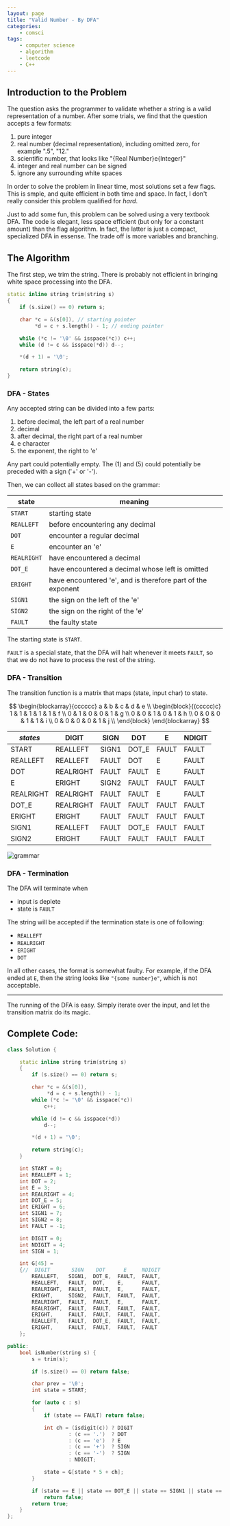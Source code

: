 ```yaml
---
layout: page
title: "Valid Number - By DFA"
categories:
    - comsci
tags:
    - computer science
    - algorithm
    - leetcode
    - C++
---
```


## Introduction to the Problem

The question asks the programmer to validate whether a string is a valid representation of a number. After some trials, we find that the question accepts a few formats:

1. pure integer
2. real number (decimal representation), including omitted zero, for example ".5", "12."
3. scientific number, that looks like "{Real Number}e{Integer}"
4. integer and real number can be signed
5. ignore any surrounding white spaces

In order to solve the problem in linear time, most solutions set a few flags. This is smple, and quite efficient in both time and space. In fact, I don't really consider this problem qualified for _hard_.

Just to add some fun, this problem can be solved using a very textbook DFA. The code is elegant, less space efficient (but only for a constant amount) than the flag algorithm. In fact, the latter is just a compact, specialized DFA in essense. The trade off is more variables and branching.

## The Algorithm

The first step, we trim the string. There is probably not efficient in bringing white space processing into the DFA.


```cpp
static inline string trim(string s)
{
    if (s.size() == 0) return s;

    char *c = &(s[0]), // starting pointer
         *d = c + s.length() - 1; // ending pointer

    while (*c != '\0' && isspace(*c)) c++;
    while (d != c && isspace(*d)) d--;

    *(d + 1) = '\0';

    return string(c);
}
```

### DFA - States

Any accepted string can be divided into a few parts:

1. before decimal, the left part of a real number
2. decimal
3. after decimal, the right part of a real number
4. e character
5. the exponent, the right to 'e'

Any part could potentially empty. The (1) and (5) could potentially be preceded with a sign ('+' or '-').

Then, we can collect all states based on the grammar:

| state | meaning|
|------|--------|
|`START` | starting state |
|`REALLEFT` | before encountering any decimal |
|`DOT` | encounter a regular decimal |
|`E` | encounter an 'e'|
|`REALRIGHT` | have encountered a decimal|
|`DOT_E` | have encountered a decimal whose left is omitted|
|`ERIGHT` | have encountered 'e', and is therefore part of the exponent|
|`SIGN1` | the sign on the left of the 'e'|
|`SIGN2` | the sign on the right of the 'e'|
|`FAULT` | the faulty state |

The starting state is `START`.

`FAULT` is a special state, that the DFA will halt whenever it meets `FAULT`, so that we do not have to process the rest of the string.

### DFA - Transition

The transition function is a matrix that maps (state, input char) to state.

$$
\begin{blockarray}{cccccc}
a & b & c & d & e \\
\begin{block}{(ccccc)c}
  1 & 1 & 1 & 1 & 1 & f \\
  0 & 1 & 0 & 0 & 1 & g \\
  0 & 0 & 1 & 0 & 1 & h \\
  0 & 0 & 0 & 1 & 1 & i \\
  0 & 0 & 0 & 0 & 1 & j \\
\end{block}
\end{blockarray}
$$

| _states_  | DIGIT     | SIGN  | DOT   | E     | NDIGIT |
|-----------|-----------|-------|-------|-------|--------|
| START     | REALLEFT  | SIGN1 | DOT_E | FAULT | FAULT  |
| REALLEFT  | REALLEFT  | FAULT | DOT   | E     | FAULT  |
| DOT       | REALRIGHT | FAULT | FAULT | E     | FAULT  |
| E         | ERIGHT    | SIGN2 | FAULT | FAULT | FAULT  |
| REALRIGHT | REALRIGHT | FAULT | FAULT | E     | FAULT  |
| DOT_E     | REALRIGHT | FAULT | FAULT | FAULT | FAULT  |
| ERIGHT    | ERIGHT    | FAULT | FAULT | FAULT | FAULT  |
| SIGN1     | REALLEFT  | FAULT | DOT_E | FAULT | FAULT  |
| SIGN2     | ERIGHT    | FAULT | FAULT | FAULT | FAULT  |

![grammar](\images\valid_number_dfa.svg)

### DFA - Termination

The DFA will terminate when

- input is deplete
- state is `FAULT`

The string will be accepted if the termination state is one of following:

- `REALLEFT`
- `REALRIGHT`
- `ERIGHT`
- `DOT`

In all other cases, the format is somewhat faulty. For example, if the DFA ended at `E`, then the string looks like `"{some number}e"`, which is not acceptable.

---

The running of the DFA is easy. Simply iterate over the input, and let the transition matrix do its magic.



## Complete Code:

```cpp
class Solution {

    static inline string trim(string s)
    {
        if (s.size() == 0) return s;

        char *c = &(s[0]),
             *d = c + s.length() - 1;
        while (*c != '\0' && isspace(*c))
            c++;

        while (d != c && isspace(*d))
            d--;

        *(d + 1) = '\0';

        return string(c);
    }

    int START = 0;
    int REALLEFT = 1;
    int DOT = 2;
    int E = 3;
    int REALRIGHT = 4;
    int DOT_E = 5;
    int ERIGHT = 6;
    int SIGN1 = 7;
    int SIGN2 = 8;
    int FAULT = -1;

    int DIGIT = 0;
    int NDIGIT = 4;
    int SIGN = 1;

    int G[45] =
    {//  DIGIT       SIGN    DOT      E     NDIGIT
        REALLEFT,   SIGN1,  DOT_E,  FAULT,  FAULT,
        REALLEFT,   FAULT,  DOT,    E,      FAULT,
        REALRIGHT,  FAULT,  FAULT,  E,      FAULT,
        ERIGHT,     SIGN2,  FAULT,  FAULT,  FAULT,
        REALRIGHT,  FAULT,  FAULT,  E,      FAULT,
        REALRIGHT,  FAULT,  FAULT,  FAULT,  FAULT,
        ERIGHT,     FAULT,  FAULT,  FAULT,  FAULT,
        REALLEFT,   FAULT,  DOT_E,  FAULT,  FAULT,
        ERIGHT,     FAULT,  FAULT,  FAULT,  FAULT
    };

public:
    bool isNumber(string s) {
        s = trim(s);

        if (s.size() == 0) return false;

        char prev = '\0';
        int state = START;

        for (auto c : s)
        {
            if (state == FAULT) return false;

            int ch = (isdigit(c)) ? DIGIT
                    : (c == '.')  ? DOT
                    : (c == 'e')  ? E
                    : (c == '+')  ? SIGN
                    : (c == '-')  ? SIGN
                    : NDIGIT;

            state = G[state * 5 + ch];
        }

        if (state == E || state == DOT_E || state == SIGN1 || state == SIGN2 || state == START || state == FAULT)
            return false;
        return true;
    }
};
```